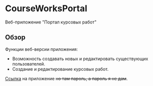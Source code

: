 # CourseWorksPortal

Веб-приложение "Портал курсовых работ"

## Обзор

Функции веб-версии приложения:
* Возможность создавать новых и редактировать существующих пользователей.
* Создание и редактирование курсовых работ.

[Ссылка](https://courseworksportal.azurewebsites.net) на приложение <s> но там пароль, а пароль я не дам</s>.
